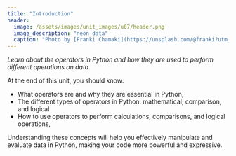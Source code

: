 ```yaml
---
title: "Introduction"
header:
  image: /assets/images/unit_images/u07/header.png
  image_description: "neon data"
  caption: "Photo by [Franki Chamaki](https://unsplash.com/@franki?utm_source=unsplash&amp;utm_medium=referral&amp;utm_content=creditCopyText) [from unsplash](https://unsplash.com/s/photos/data?utm_source=unsplash&amp;utm_medium=referral&amp;utm_content=creditCopyText)"
---
```

*Learn about the operators in Python and how they are used to perform different operations on data.*

<!--more-->
At the end of this unit, you should know:

- What operators are and why they are essential in Python,
- The different types of operators in Python: mathematical, comparison, and logical
- How to use operators to perform calculations, comparisons, and logical operations,

Understanding these concepts will help you effectively manipulate and evaluate data in Python, making your code more powerful and expressive.
